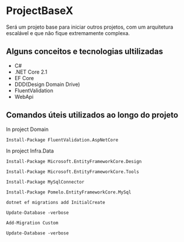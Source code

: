 # ProjectBaseX
Será um projeto base para iniciar outros projetos, com um arquitetura escalável e que não fique extremamente complexa.

## Alguns conceitos e tecnologias ultilizadas
* C# 
* .NET Core 2.1 
* EF Core
* DDD(Design Domain Drive)
* FluentValidation
* WebApi






## Comandos úteis utilizados ao longo do projeto

In project Domain

`Install-Package FluentValidation.AspNetCore`

In project Infra.Data

`Install-Package Microsoft.EntityFrameworkCore.Design`

`Install-Package Microsoft.EntityFrameworkCore.Tools`

`Install-Package MySqlConnector`

`Install-Package Pomelo.EntityFrameworkCore.MySql`


`dotnet ef migrations add InitialCreate`

`Update-Database -verbose`

`Add-Migration Custom`

`Update-Database -verbose`

